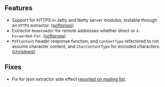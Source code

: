 Features
--------

* Support for HTTPS in Jetty and Netty server modules, testable through an `HTTPS` extractor. ([softprops][softprops])
* Extractor `RemoteAddr` for remote addresses whether direct or `X-Forwarded-For`. ([softprops][softprops])
* `PdfContent` header response function, and `ContentType` refactored to not assume character content, and `CharContentType` for encoded characters. ([chrislewis][chrislewis])

[extractor]: http://databinder.3617998.n2.nabble.com/Path-and-match-order-td5776065.html
[softprops]: https://github.com/softprops/
[chrislewis]: https://github.com/chrislewis/

Fixes
-----

* Fix for json extractor side effect [reported on mailing list][extractor].
